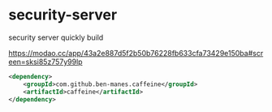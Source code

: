 # security-server
security server quickly build

https://modao.cc/app/43a2e887d5f2b50b76228fb633cfa73429e150ba#screen=sksi85z757y99lp

```xml
<dependency>
    <groupId>com.github.ben-manes.caffeine</groupId>
    <artifactId>caffeine</artifactId>
</dependency>
```